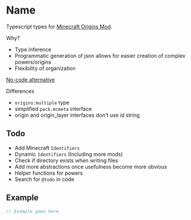 # Name
Typescript types for [Minecraft Origins Mod](https://www.curseforge.com/minecraft/mc-mods/origins).

Why?
 - Type inference
 - Programmatic generation of json allows for easier creation of complex powers/origins
 - Flexibility of organization

[No-code alternative](https://xmgzx.github.io/apps/origin-creator/) 

Differences
 - `origins:multiple` type
 - simplified `pack.mcmeta` interface
 - origin and origin_layer interfaces don't use id string

## Todo
 - Add Minecraft `Identifiers`
 - Dynamic `Identifiers` (Including more mods)
 - Check if directory exists when writing files
 - Add more abstractions once usefulness become more obvious
 - Helper functions for powers
 - Search for `@todo` in code

## Example
```js
// Example goes here
```
